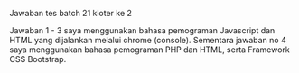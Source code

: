 Jawaban tes batch 21 kloter ke 2

Jawaban 1 - 3 saya menggunakan bahasa pemograman Javascript dan HTML yang dijalankan melalui chrome (console). Sementara jawaban no 4 saya menggunakan bahasa pemograman PHP dan HTML, serta Framework CSS Bootstrap.
